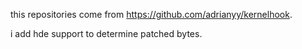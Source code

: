 this repositories come from https://github.com/adrianyy/kernelhook.

i add hde support to determine patched bytes.


